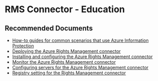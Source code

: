 <properties
	pageTitle="RMS Connector - Education"
	description="RMS Connector - Education"
	service="microsoft.aip"
	resource="aip"
	authors="orbarak-ms"
	ms.author="orbarak,Uwe.Wizovsky"
	articleId="RMS_Connector_Education"
	displayOrder=""
	selfHelpType="generic"
	supportTopicIds="32584342"
	resourceTags=""
	productPesIds="14997"
	cloudEnvironments="public"
/>

# RMS Connector - Education

## **Recommended Documents**

* [How-to guides for common scenarios that use Azure Information Protection](https://docs.microsoft.com/azure/information-protection/how-to-guides)<br>
* [Deploying the Azure Rights Management connector](https://docs.microsoft.com/azure/information-protection/deploy-rms-connector )<br>
* [Installing and configuring the Azure Rights Management connector](https://docs.microsoft.com/azure/information-protection/install-configure-rms-connector)<br>
* [Monitor the Azure Rights Management connector](https://docs.microsoft.com/azure/information-protection/monitor-rms-connector)<br>
* [Configuring servers for the Azure Rights Management connector](https://docs.microsoft.com/azure/information-protection/configure-servers-rms-connector)<br>
* [Registry setting for the Rights Management connector](https://docs.microsoft.com/azure/information-protection/rms-connector-registry-settings)